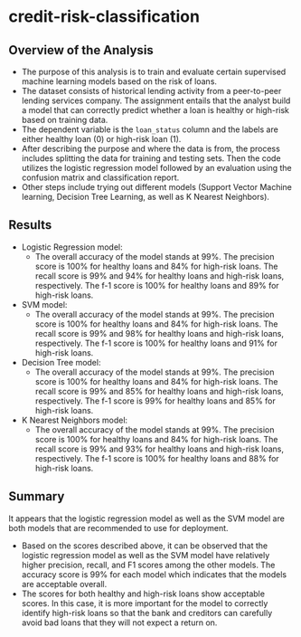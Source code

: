 # credit-risk-classification
## Overview of the Analysis

* The purpose of this analysis is to train and evaluate certain supervised machine learning models based on the risk of loans. 
* The dataset consists of historical lending activity from a peer-to-peer lending services company. The assignment entails that the analyst build a model that can correctly predict whether a loan is healthy or high-risk based on training data. 
* The dependent variable is the `loan_status` column and the labels are either healthy loan (0) or high-risk loan (1).
* After describing the purpose and where the data is from, the process includes splitting the data for training and testing sets. Then the code utilizes the logistic regression model followed by an evaluation using the confusion matrix and classification report. 
*  Other steps include trying out different models (Support Vector Machine learning, Decision Tree Learning, as well as K Nearest Neighbors).

## Results

* Logistic Regression model:
    * The overall accuracy of the model stands at 99%. The precision score is 100% for healthy loans and 84% for high-risk loans. The recall score is 99% and 94% for healthy loans and high-risk loans, respectively. The f-1 score is 100% for healthy loans and 89% for high-risk loans.
* SVM model:
    * The overall accuracy of the model stands at 99%. The precision score is 100% for healthy loans and 84% for high-risk loans. The recall score is 99% and 98% for healthy loans and high-risk loans, respectively. The f-1 score is 100% for healthy loans and 91% for high-risk loans.
* Decision Tree model:
    * The overall accuracy of the model stands at 99%. The precision score is 100% for healthy loans and 84% for high-risk loans. The recall score is 99% and 85% for healthy loans and high-risk loans, respectively. The f-1 score is 99% for healthy loans and 85% for high-risk loans.
* K Nearest Neighbors model:
    * The overall accuracy of the model stands at 99%. The precision score is 100% for healthy loans and 84% for high-risk loans. The recall score is 99% and 93% for healthy loans and high-risk loans, respectively. The f-1 score is 100% for healthy loans and 88% for high-risk loans.

## Summary

It appears that the logistic regression model as well as the SVM model are both models that are recommended to use for deployment. 

* Based on the scores described above, it can be observed that the logistic regression model as well as the SVM model have relatively higher precision, recall, and F1 scores among the other models. The accuracy score is 99% for each model which indicates that the models are acceptable overall.
* The scores for both healthy and high-risk loans show acceptable scores. In this case, it is more important for the model to correctly identify high-risk loans so that the bank and creditors can carefully avoid bad loans that they will not expect a return on. 

